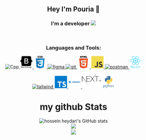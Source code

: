 <div align="center">
<h2 >Hey I'm Pouria 👋</h2>
 
 
 <h3 align="center">I'm a developer <img src="https://media.giphy.com/media/WUlplcMpOCEmTGBtBW/giphy.gif" width="30"></h3>
 
 <br/>
 <h3 align="center">Languages and Tools:</h3>

<p align="center">  <img src="https://upload.wikimedia.org/wikipedia/commons/thumb/1/18/ISO_C%2B%2B_Logo.svg/612px-ISO_C%2B%2B_Logo.svg.png?20170928190710" title="Cpp" alt="Cpp" width="40" height="40"/><a href="https://getbootstrap.com" target="_blank"> <img src="https://raw.githubusercontent.com/devicons/devicon/master/icons/bootstrap/bootstrap-plain-wordmark.svg" alt="bootstrap" width="40" height="40"/> </a>  <a href="https://www.w3schools.com/css/" target="_blank"> <img src="https://raw.githubusercontent.com/devicons/devicon/master/icons/css3/css3-original-wordmark.svg" alt="css3" width="40" height="40"/> </a> <a href="https://www.figma.com/" target="_blank"> <img src="https://www.vectorlogo.zone/logos/figma/figma-icon.svg" alt="figma" width="40" height="40"/> </a> <a href="https://git-scm.com/" target="_blank"> <img src="https://www.vectorlogo.zone/logos/git-scm/git-scm-icon.svg" alt="git" width="40" height="40"/> </a> <a href="https://www.w3.org/html/" target="_blank"> <img src="https://raw.githubusercontent.com/devicons/devicon/master/icons/html5/html5-original-wordmark.svg" alt="html5" width="40" height="40"/> </a> <a href="https://developer.mozilla.org/en-US/docs/Web/JavaScript" target="_blank"> <img src="https://raw.githubusercontent.com/devicons/devicon/master/icons/javascript/javascript-original.svg" alt="javascript" width="40" height="40"/> </a> <a href="https://postman.com" target="_blank"> <img src="https://www.vectorlogo.zone/logos/getpostman/getpostman-icon.svg" alt="postman" width="40" height="40"/> </a> <a href="https://reactjs.org/" target="_blank"> <img src="https://raw.githubusercontent.com/devicons/devicon/master/icons/react/react-original-wordmark.svg" alt="react" width="40" height="40"/> </a> <a href="https://tailwindcss.com/" target="_blank"> <img src="https://www.vectorlogo.zone/logos/tailwindcss/tailwindcss-icon.svg" alt="tailwind" width="40" height="40"/> </a> <a href="https://www.typescriptlang.org/" target="_blank"> <img src="https://raw.githubusercontent.com/devicons/devicon/master/icons/typescript/typescript-original.svg" alt="typescript" width="40" height="40"/> </a> <a href="https://webpack.js.org" target="_blank"> <img src="https://raw.githubusercontent.com/devicons/devicon/d00d0969292a6569d45b06d3f350f463a0107b0d/icons/webpack/webpack-original-wordmark.svg" alt="webpack" width="40" height="40"/> </a>
   <img src="https://github.com/devicons/devicon/blob/master/icons/nextjs/nextjs-original-wordmark.svg" title="NextJs" alt="NextJs" width="60" height="60"/>
 <img src="https://github.com/devicons/devicon/blob/master/icons/python/python-original-wordmark.svg" title="Python" alt="Python" width="40" height="40"/>
 </p>
  
 
<!--  <&theme=monokai> -->
<p align="center">
 <h1> my github Stats</h1>
  <img src="https://github-readme-stats.vercel.app/api?username=puria-asr&show_icons=true&include_all_commits=true" alt="hossein heydari's GitHub stats" /><br />
  <img src="https://github-readme-stats.vercel.app/api/top-langs/?username=puria-asr&layout=compact&langs_count=12"/>
 
 <br/>
 <img src="https://github-readme-streak-stats.herokuapp.com/?user=puria-asr"/>
</p>

<!-- https://api.openweathermap.org/data/2.5/forecast?q=urmia&APPID=6557810176c36fac5f0db536711a6c52 -->
</div>
